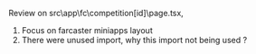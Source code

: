 Review on src\app\fc\competition\[id]\page.tsx,
1. Focus on farcaster miniapps layout
2. There were unused import, why this import not being used ?